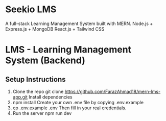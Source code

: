 # Seekio LMS
A full-stack Learning Management System built with MERN.
Node.js + Express.js + MongoDB
React.js + Tailwind CSS
# LMS - Learning Management System (Backend)
## Setup Instructions
1. Clone the repo
git clone https://github.com/FarazAhmad18/mern-lms-app.git
Install dependencies
2. npm install
Create your own .env file by copying .env.example
3. cp .env.example .env
Then fill in your real credentials.
4. Run the server
npm run dev
